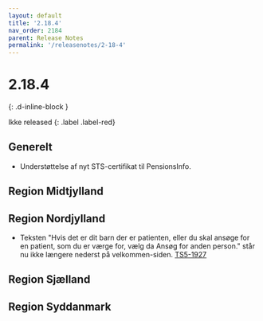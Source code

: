 ```yaml
---
layout: default
title: '2.18.4'
nav_order: 2184
parent: Release Notes
permalink: '/releasenotes/2-18-4'
---
```


# 2.18.4
{: .d-inline-block }

Ikke released
{: .label .label-red}

## Generelt
- Understøttelse af nyt STS-certifikat til PensionsInfo.

## Region Midtjylland

## Region Nordjylland
- Teksten "Hvis det er dit barn der er patienten, eller du skal ansøge for en patient, som du er værge for, vælg da Ansøg for anden person." står nu ikke længere nederst på velkommen-siden. [TS5-1927](https://sd.trifork.com/browse/TS5-1927)
  
## Region Sjælland

## Region Syddanmark
